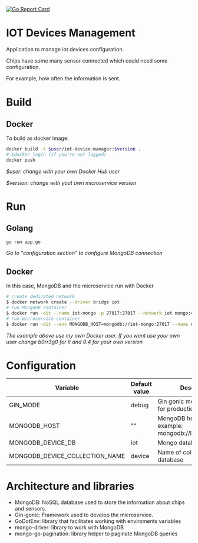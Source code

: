 [![Go Report Card](https://goreportcard.com/badge/github.com/dbgjerez/iot-devices-crud)](https://goreportcard.com/report/github.com/dbgjerez/iot-devices-crud)

# IOT Devices Management
Application to manage iot devices configuration.

Chips have some many sensor connected which could need some configuration. 

For example, how often the information is sent.

# Build
## Docker
To build as docker image: 
```bash
docker build -t $user/iot-device-manager:$version .
# $docker login (if you're not logged)
docker push 
```
*$user: change with your own Docker Hub user*

*$version: change with yout own microservice version*

# Run
## Golang
```bash
go run app.go
```
*Go to "configuration section" to configure MongoDB connection*

## Docker
In this case, MongoDB and the microservice run with Docker
```bash
# create dedicated network
$ docker network create --driver bridge iot
# run MongoDB container
$ docker run -dit --name iot-mongo -p 27017:27017 --network iot mongo:4.0.22
# run microservice container
$ docker run -dit --env MONGODB_HOST=mongodb://iot-mongo:27017 --name device-crud -p 8080:8080 --network iot b0rr3g0/iot-device-manager:0.4
```
*The example above use my own Docker user. If you want use your own user change b0rr3g0 for it and 0.4 for your own version*

# Configuration
| Variable | Default value | Description |
| ------ | ------ | ------ |
| GIN_MODE | debug | Gin gonic mode. (release for production mode) |
| MONGODB_HOST | "" | MongoDB host url. For example: mongodb://localhost:27017 |
| MONGODB_DEVICE_DB | iot | Mongo database name |
| MONGODB_DEVICE_COLLECTION_NAME | device | Name of collection into de database |

# Architecture and libraries
* MongoDB: NoSQL database used to store the information about chips and sensors.
* Gin-gonic: Framework used to develop the microservice.
* GoDotEnv: library that facilitates working with enviroments variables
* mongo-driver: library to work with MongoDB
* mongo-go-pagination: library helper to paginate MongoDB queries

